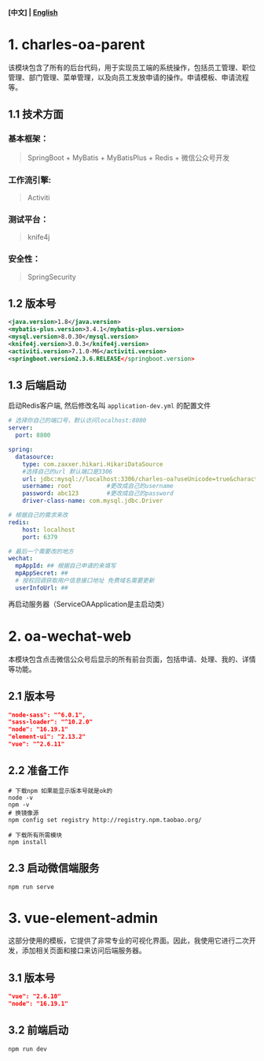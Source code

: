 **[中文] | [English](./README.md)**
# 1. charles-oa-parent
该模块包含了所有的后台代码，用于实现员工端的系统操作，包括员工管理、职位管理、部门管理、菜单管理，以及向员工发放申请的操作。申请模板、申请流程等。
## 1.1 技术方面
### 基本框架：
> SpringBoot + MyBatis + MyBatisPlus + Redis + 微信公众号开发
### 工作流引擎:
> Activiti
### 测试平台：
> knife4j
### 安全性：
> SpringSecurity
## 1.2 版本号
```xml
<java.version>1.8</java.version>
<mybatis-plus.version>3.4.1</mybatis-plus.version>
<mysql.version>8.0.30</mysql.version>
<knife4j.version>3.0.3</knife4j.version>
<activiti.version>7.1.0-M6</activiti.version>
<springboot.version2.3.6.RELEASE</springboot.version>
```
## 1.3 后端启动
启动Redis客户端, 然后修改名叫 `application-dev.yml` 的配置文件
```yml
# 选择你自己的端口号，默认访问localhost:8080
server:
  port: 8800

spring:
  datasource:
    type: com.zaxxer.hikari.HikariDataSource
    #选择自己的url 默认端口是3306
    url: jdbc:mysql://localhost:3306/charles-oa?useUnicode=true&characterEncoding=UTF-8&useSSL=false   
    username: root          #更改成自己的username 
    password: abc123        #更改成自己的password 
    driver-class-name: com.mysql.jdbc.Driver

# 根据自己的需求来改
redis:
    host: localhost
    port: 6379

# 最后一个需要改的地方
wechat:
  mpAppId: ## 根据自己申请的来填写
  mpAppSecret: ##
  # 授权回调获取用户信息接口地址 免费域名需要更新
  userInfoUrl: ##

```
再启动服务器（ServiceOAApplication是主启动类）

# 2. oa-wechat-web
本模块包含点击微信公众号后显示的所有前台页面，包括申请、处理、我的、详情等功能。
## 2.1 版本号
```json
"node-sass": "^6.0.1",
"sass-loader": "^10.2.0"
"node": "16.19.1"
"element-ui": "2.13.2"
"vue": "^2.6.11"
```
## 2.2 准备工作

```shell
# 下载npm 如果能显示版本号就是ok的
node -v
npm -v
# 换镜像源
npm config set registry http://registry.npm.taobao.org/

# 下载所有所需模块
npm install
```

## 2.3 启动微信端服务

```shell
npm run serve
```
# 3. vue-element-admin
这部分使用的模板，它提供了非常专业的可视化界面。因此，我使用它进行二次开发，添加相关页面和接口来访问后端服务器。
## 3.1 版本号
```json
"vue": "2.6.10"
"node": "16.19.1"
```
## 3.2 前端启动
```shell
npm run dev
```

